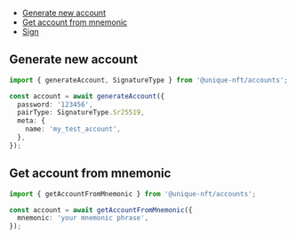 - [Generate new account](#generate-new-account)
- [Get account from mnemonic](#get-account-from-mnemonic)
- [Sign](https://github.com/UniqueNetwork/unique-sdk/tree/master/packages/accounts/sign)

## Generate new account

```typescript
import { generateAccount, SignatureType } from '@unique-nft/accounts';

const account = await generateAccount({
  password: '123456',
  pairType: SignatureType.Sr25519,
  meta: {
    name: 'my_test_account',
  },
});
```

## Get account from mnemonic

```typescript
import { getAccountFromMnemonic } from '@unique-nft/accounts';

const account = await getAccountFromMnemonic({
  mnemonic: 'your mnemonic phrase',
});
```

